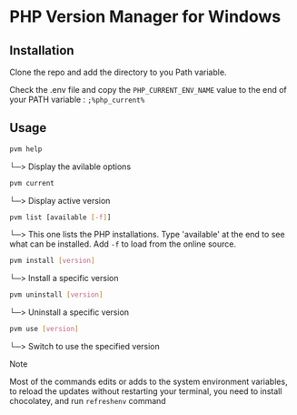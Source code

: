 # PHP Version Manager for Windows

## Installation

Clone the repo and add the directory to you Path variable.

Check the .env file and copy the `PHP_CURRENT_ENV_NAME` value to the end of your PATH variable : `;%php_current%`

## Usage

```sh
pvm help
```
└─> Display the avilable options

```sh
pvm current
```
└─> Display active version

```sh
pvm list [available [-f]]
```
└─> This one lists the PHP installations. Type 'available' at the end to see what can be installed. Add `-f` to load from the online source.

```sh
pvm install [version]
```
└─> Install a specific version

```sh
pvm uninstall [version]
```
└─> Uninstall a specific version

```sh
pvm use [version]
```
└─> Switch to use the specified version

> [!NOTE]  
> Most of the commands edits or adds to the  system environment variables, to reload the updates without restarting your terminal, you need to install chocolatey, and run `refreshenv` command
